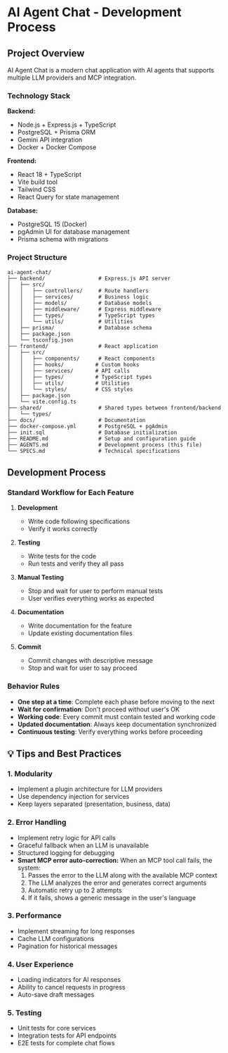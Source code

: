 # AI Agent Chat - Development Process

## Project Overview

AI Agent Chat is a modern chat application with AI agents that supports multiple LLM providers and MCP integration.

### Technology Stack

**Backend:**
- Node.js + Express.js + TypeScript
- PostgreSQL + Prisma ORM
- Gemini API integration
- Docker + Docker Compose

**Frontend:**
- React 18 + TypeScript
- Vite build tool
- Tailwind CSS
- React Query for state management

**Database:**
- PostgreSQL 15 (Docker)
- pgAdmin UI for database management
- Prisma schema with migrations

### Project Structure

```
ai-agent-chat/
├── backend/                 # Express.js API server
│   ├── src/
│   │   ├── controllers/     # Route handlers
│   │   ├── services/        # Business logic
│   │   ├── models/          # Database models
│   │   ├── middleware/      # Express middleware
│   │   ├── types/           # TypeScript types
│   │   └── utils/           # Utilities
│   ├── prisma/              # Database schema
│   ├── package.json
│   └── tsconfig.json
├── frontend/                # React application
│   ├── src/
│   │   ├── components/      # React components
│   │   ├── hooks/          # Custom hooks
│   │   ├── services/       # API calls
│   │   ├── types/          # TypeScript types
│   │   ├── utils/          # Utilities
│   │   └── styles/         # CSS styles
│   ├── package.json
│   └── vite.config.ts
├── shared/                  # Shared types between frontend/backend
│   └── types/
├── docs/                    # Documentation
├── docker-compose.yml       # PostgreSQL + pgAdmin
├── init.sql                 # Database initialization
├── README.md                # Setup and configuration guide
├── AGENTS.md                # Development process (this file)
└── SPECS.md                 # Technical specifications
```

## Development Process

### Standard Workflow for Each Feature

1. **Development**
   - Write code following specifications
   - Verify it works correctly

2. **Testing**
   - Write tests for the code
   - Run tests and verify they all pass

3. **Manual Testing**
   - Stop and wait for user to perform manual tests
   - User verifies everything works as expected

4. **Documentation**
   - Write documentation for the feature
   - Update existing documentation files

5. **Commit**
   - Commit changes with descriptive message
   - Stop and wait for user to say proceed

### Behavior Rules

- **One step at a time**: Complete each phase before moving to the next
- **Wait for confirmation**: Don't proceed without user's OK
- **Working code**: Every commit must contain tested and working code
- **Updated documentation**: Always keep documentation synchronized
- **Continuous testing**: Verify everything works before proceeding

## 💡 Tips and Best Practices

### 1. **Modularity**
- Implement a plugin architecture for LLM providers
- Use dependency injection for services
- Keep layers separated (presentation, business, data)

### 2. **Error Handling**
- Implement retry logic for API calls
- Graceful fallback when an LLM is unavailable
- Structured logging for debugging
- **Smart MCP error auto-correction:** When an MCP tool call fails, the system:
  1. Passes the error to the LLM along with the available MCP context
  2. The LLM analyzes the error and generates correct arguments
  3. Automatic retry up to 2 attempts
  4. If it fails, shows a generic message in the user's language

### 3. **Performance**
- Implement streaming for long responses
- Cache LLM configurations
- Pagination for historical messages

### 4. **User Experience**
- Loading indicators for AI responses
- Ability to cancel requests in progress
- Auto-save draft messages

### 5. **Testing**
- Unit tests for core services
- Integration tests for API endpoints
- E2E tests for complete chat flows